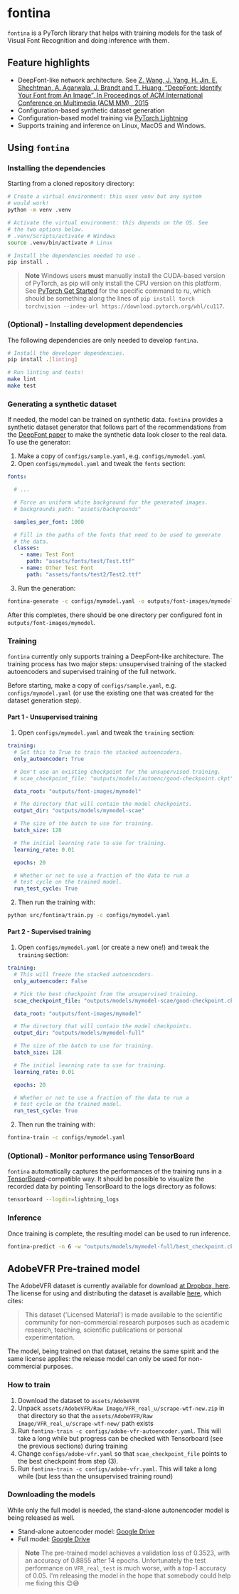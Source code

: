 # fontina
`fontina` is a PyTorch library that helps with training models for the task of Visual Font
Recognition and doing inference with them.

## Feature highlights

* DeepFont-like network architecture. See [​​Z. Wang, J. Yang, H. Jin, E. Shechtman, A. Agarwala, J. Brandt and T. Huang, “DeepFont: Identify Your Font from An Image”, In Proceedings of ACM International Conference on Multimedia (ACM MM) , 2015](https://arxiv.org/abs/1507.03196)
* Configuration-based synthetic dataset generation
* Configuration-based model training via [PyTorch Lightning](https://lightning.ai/pytorch-lightning)
* Supports training and inference on Linux, MacOS and Windows.

## Using `fontina`

### Installing the dependencies
Starting from a cloned repository directory:

```bash
# Create a virtual environment: this uses venv but any system
# would work!
python -m venv .venv

# Activate the virtual environment: this depends on the OS. See
# the two options below.
# .venv/Scripts/activate # Windows
source .venv/bin/activate # Linux

# Install the dependencies needed to use .
pip install .
```

> **Note**
Windows users **must** manually install the CUDA-based version of PyTorch, as pip will
only install the CPU version on this platform. See [PyTorch Get Started](https://pytorch.org/get-started/locally/)
for the specific command to ru, which should be something along the lines of `pip install torch torchvision --index-url https://download.pytorch.org/whl/cu117`.

### **(Optional)** - Installing development dependencies
The following dependencies are only needed to develop `fontina`.

```bash
# Install the developer dependencies.
pip install .[linting]

# Run linting and tests!
make lint
make test
```

### Generating a synthetic dataset
If needed, the model can be trained on synthetic data. `fontina` provides a synthetic
dataset generator that follows part of the recommendations from the [DeepFont paper](https://arxiv.org/abs/1507.03196)
to make the synthetic data look closer to the real data. To use the generator:

1. Make a copy of `configs/sample.yaml`, e.g. `configs/mymodel.yaml`
2. Open `configs/mymodel.yaml` and tweak the `fonts` section:

```yaml
fonts:

  # ...

  # Force an uniform white background for the generated images.
  # backgrounds_path: "assets/backgrounds"

  samples_per_font: 1000

  # Fill in the paths of the fonts that need to be used to generate
  # the data.
  classes:
    - name: Test Font
      path: "assets/fonts/test/Test.ttf"
    - name: Other Test Font
      path: "assets/fonts/test2/Test2.ttf"
```

3. Run the generation:

```bash
fontina-generate -c configs/mymodel.yaml -o outputs/font-images/mymodel
```

After this completes, there should be one directory per configured font in `outputs/font-images/mymodel`.

### Training
`fontina` currently only supports training a DeepFont-like architecture. The training process
has two major steps: unsupervised training of the stacked autoencoders and supervised training
of the full network.

Before starting, make a copy of `configs/sample.yaml`, e.g. `configs/mymodel.yaml` (or use the
existing one that was created for the dataset generation step).

#### Part 1 - Unsupervised training
1. Open `configs/mymodel.yaml` and tweak the `training` section:

```yaml
training:
  # Set this to True to train the stacked autoencoders.
  only_autoencoder: True

  # Don't use an existing checkpoint for the unsupervised training.
  # scae_checkpoint_file: "outputs/models/autoenc/good-checkpoint.ckpt"

  data_root: "outputs/font-images/mymodel"

  # The directory that will contain the model checkpoints.
  output_dir: "outputs/models/mymodel-scae"

  # The size of the batch to use for training.
  batch_size: 128

  # The initial learning rate to use for training.
  learning_rate: 0.01

  epochs: 20

  # Whether or not to use a fraction of the data to run a
  # test cycle on the trained model.
  run_test_cycle: True
```

2. Then run the training with:

```bash
python src/fontina/train.py -c configs/mymodel.yaml
```

#### Part 2 - Supervised training
1. Open `configs/mymodel.yaml` (or create a new one!) and tweak the `training` section:

```yaml
training:
  # This will freeze the stacked autoencoders.
  only_autoencoder: False

  # Pick the best checkpoint from the unsupervised training.
  scae_checkpoint_file: "outputs/models/mymodel-scae/good-checkpoint.ckpt"

  data_root: "outputs/font-images/mymodel"

  # The directory that will contain the model checkpoints.
  output_dir: "outputs/models/mymodel-full"

  # The size of the batch to use for training.
  batch_size: 128

  # The initial learning rate to use for training.
  learning_rate: 0.01

  epochs: 20

  # Whether or not to use a fraction of the data to run a
  # test cycle on the trained model.
  run_test_cycle: True
```

2. Then run the training with:

```bash
fontina-train -c configs/mymodel.yaml
```

### **(Optional)** - Monitor performance using TensorBoard
`fontina` automatically captures the performances of the training runs in a [TensorBoard](https://www.tensorflow.org/tensorboard)-compatible
way. It should be possible to visualize the recorded data by pointing TensorBoard to the logs
directory as follows:

```bash
tensorboard --logdir=lightning_logs
```

### Inference
Once training is complete, the resulting model can be used to run inference.

```bash
fontina-predict -n 6 -w "outputs/models/mymodel-full/best_checkpoint.ckpt" -i "assets/images/test.png"
```

## AdobeVFR Pre-trained model
The AdobeVFR dataset is currently available for download [at Dropbox, here](https://www.dropbox.com/sh/o320sowg790cxpe/AADDmdwQ08GbciWnaC20oAmna?dl=0). The license for using and distributing the dataset is available [here](https://www.dropbox.com/sh/o320sowg790cxpe/AADDmdwQ08GbciWnaC20oAmna?dl=0&preview=license.txt), which cites:

> This dataset ('Licensed Material') is made available to the scientific community for non-commercial research purposes such as academic research, teaching, scientific publications or personal experimentation.

The model, being trained on that dataset, retains the same spirit and the same license applies: the release model can only be used for non-commercial purposes.

### How to train

1. Download the dataset to `assets/AdobeVFR`
2. Unpack `assets/AdobeVFR/Raw Image/VFR_real_u/scrape-wtf-new.zip` in that directory so that the `assets/AdobeVFR/Raw Image/VFR_real_u/scrape-wtf-new/` path exists
3. Run `fontina-train -c configs/adobe-vfr-autoencoder.yaml`. This will take a long while but progress can be checked with Tensorboard (see the previous sections) during training
4. Change `configs/adobe-vfr.yaml` so that `scae_checkpoint_file` points to the best checkpoint from step (3).
5. Run `fontina-train -c configs/adobe-vfr.yaml`. This will take a long while (but less than the unsupervised training round)

### Downloading the models
While only the full model is needed, the stand-alone autonencoder model is being released as well.

* Stand-alone autoencoder model: [Google Drive](https://drive.google.com/file/d/107Ontyg2FGxOKvhE7KM7HSaJ1Wn2Merr/view?usp=sharing)
* Full model: [Google Drive](https://drive.google.com/file/d/1Fw-bjmapCXe0aCiYvOyGLmYocZDvmptK/view?usp=drive_link)

> **Note**
The pre-trained model achieves a validation loss of 0.3523, with an accuracy of 0.8855 after 14 epochs.
Unfortunately the test performance on `VFR_real_test` is much worse, with a top-1 accuracy of 0.05.
I'm releasing the model in the hope that somebody could help me fixing this 😊😅
